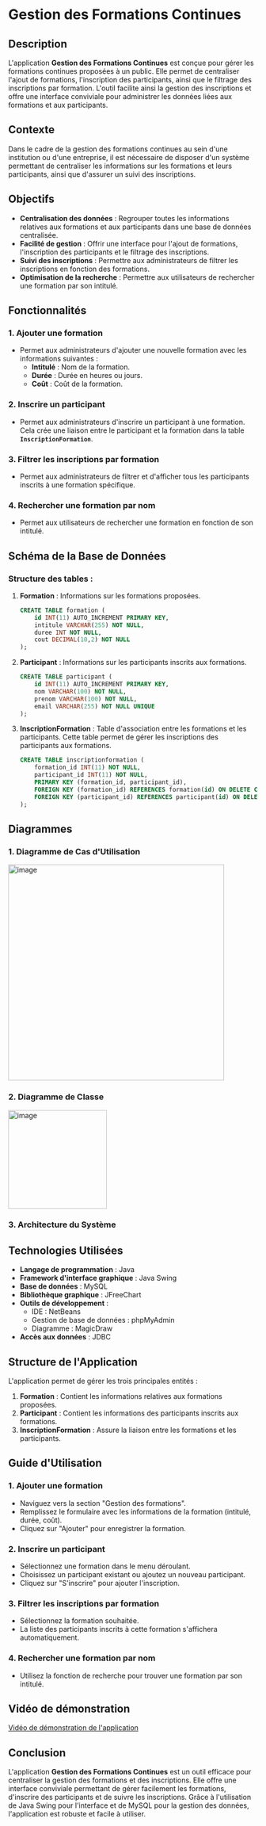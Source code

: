 

# Gestion des Formations Continues

## Description

L'application **Gestion des Formations Continues** est conçue pour gérer les formations continues proposées à un public. Elle permet de centraliser l'ajout de formations, l'inscription des participants, ainsi que le filtrage des inscriptions par formation. L'outil facilite ainsi la gestion des inscriptions et offre une interface conviviale pour administrer les données liées aux formations et aux participants.

## Contexte

Dans le cadre de la gestion des formations continues au sein d'une institution ou d'une entreprise, il est nécessaire de disposer d'un système permettant de centraliser les informations sur les formations et leurs participants, ainsi que d'assurer un suivi des inscriptions.

## Objectifs

- **Centralisation des données** : Regrouper toutes les informations relatives aux formations et aux participants dans une base de données centralisée.
- **Facilité de gestion** : Offrir une interface pour l'ajout de formations, l'inscription des participants et le filtrage des inscriptions.
- **Suivi des inscriptions** : Permettre aux administrateurs de filtrer les inscriptions en fonction des formations.
- **Optimisation de la recherche** : Permettre aux utilisateurs de rechercher une formation par son intitulé.

## Fonctionnalités

### 1. **Ajouter une formation**
   - Permet aux administrateurs d'ajouter une nouvelle formation avec les informations suivantes :
     - **Intitulé** : Nom de la formation.
     - **Durée** : Durée en heures ou jours.
     - **Coût** : Coût de la formation.
   
### 2. **Inscrire un participant**
   - Permet aux administrateurs d'inscrire un participant à une formation. Cela crée une liaison entre le participant et la formation dans la table **`InscriptionFormation`**.

### 3. **Filtrer les inscriptions par formation**
   - Permet aux administrateurs de filtrer et d'afficher tous les participants inscrits à une formation spécifique.

### 4. **Rechercher une formation par nom**
   - Permet aux utilisateurs de rechercher une formation en fonction de son intitulé.

## Schéma de la Base de Données

### Structure des tables :

1. **Formation** : Informations sur les formations proposées.
   ```sql
   CREATE TABLE formation (
       id INT(11) AUTO_INCREMENT PRIMARY KEY,
       intitule VARCHAR(255) NOT NULL,
       duree INT NOT NULL,
       cout DECIMAL(10,2) NOT NULL
   );
   ```

2. **Participant** : Informations sur les participants inscrits aux formations.
   ```sql
   CREATE TABLE participant (
       id INT(11) AUTO_INCREMENT PRIMARY KEY,
       nom VARCHAR(100) NOT NULL,
       prenom VARCHAR(100) NOT NULL,
       email VARCHAR(255) NOT NULL UNIQUE
   );
   ```

3. **InscriptionFormation** : Table d'association entre les formations et les participants. 
   Cette table permet de gérer les inscriptions des participants aux formations.
   ```sql
   CREATE TABLE inscriptionformation (
       formation_id INT(11) NOT NULL,
       participant_id INT(11) NOT NULL,
       PRIMARY KEY (formation_id, participant_id),
       FOREIGN KEY (formation_id) REFERENCES formation(id) ON DELETE CASCADE ON UPDATE CASCADE,
       FOREIGN KEY (participant_id) REFERENCES participant(id) ON DELETE CASCADE ON UPDATE CASCADE
   );
   ```

## Diagrammes

### 1. **Diagramme de Cas d'Utilisation**
  <img width="436" alt="image" src="https://github.com/user-attachments/assets/7d101516-fb92-4754-86a0-eb117f2c7432" />



### 2. **Diagramme de Classe**
  <img width="199" alt="image" src="https://github.com/user-attachments/assets/2a277796-da90-4152-9963-ba102772fb9a" />

### 3. **Architecture du Système**
  

## Technologies Utilisées

- **Langage de programmation** : Java
- **Framework d'interface graphique** : Java Swing
- **Base de données** : MySQL
- **Bibliothèque graphique** : JFreeChart
- **Outils de développement** :
    - IDE : NetBeans
    - Gestion de base de données : phpMyAdmin
    - Diagramme : MagicDraw
- **Accès aux données** : JDBC

## Structure de l'Application

L'application permet de gérer les trois principales entités :
1. **Formation** : Contient les informations relatives aux formations proposées.
2. **Participant** : Contient les informations des participants inscrits aux formations.
3. **InscriptionFormation** : Assure la liaison entre les formations et les participants.

## Guide d'Utilisation

### 1. **Ajouter une formation**
   - Naviguez vers la section "Gestion des formations".
   - Remplissez le formulaire avec les informations de la formation (intitulé, durée, coût).
   - Cliquez sur "Ajouter" pour enregistrer la formation.

### 2. **Inscrire un participant**
   - Sélectionnez une formation dans le menu déroulant.
   - Choisissez un participant existant ou ajoutez un nouveau participant.
   - Cliquez sur "S'inscrire" pour ajouter l'inscription.

### 3. **Filtrer les inscriptions par formation**
   - Sélectionnez la formation souhaitée.
   - La liste des participants inscrits à cette formation s'affichera automatiquement.

### 4. **Rechercher une formation par nom**
   - Utilisez la fonction de recherche pour trouver une formation par son intitulé.

## Vidéo de démonstration

[Vidéo de démonstration de l'application](https://drive.google.com/drive/folders/1wtnrOa51JgqgL_vwOssEvnCJZcJJVjVD?usp=drive_link)

## Conclusion

L'application **Gestion des Formations Continues** est un outil efficace pour centraliser la gestion des formations et des inscriptions. Elle offre une interface conviviale permettant de gérer facilement les formations, d'inscrire des participants et de suivre les inscriptions. Grâce à l'utilisation de Java Swing pour l'interface et de MySQL pour la gestion des données, l'application est robuste et facile à utiliser.



